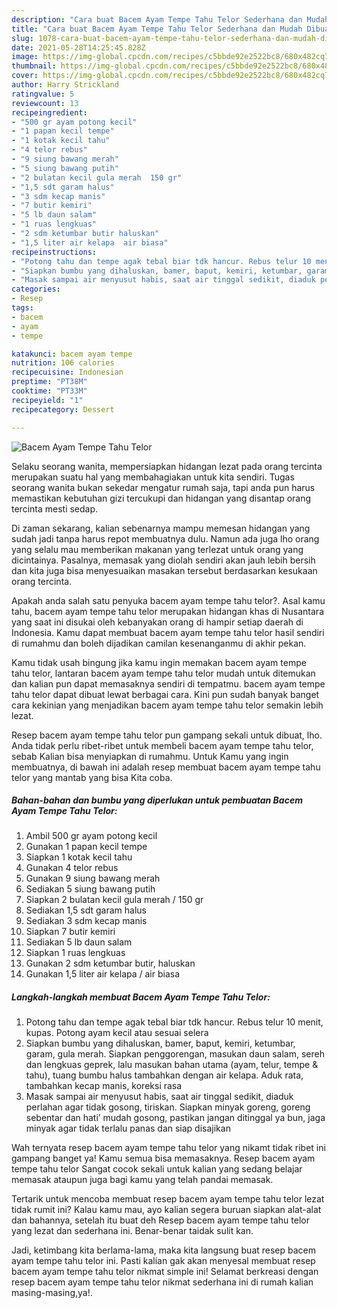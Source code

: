 ```yaml
---
description: "Cara buat Bacem Ayam Tempe Tahu Telor Sederhana dan Mudah Dibuat"
title: "Cara buat Bacem Ayam Tempe Tahu Telor Sederhana dan Mudah Dibuat"
slug: 1078-cara-buat-bacem-ayam-tempe-tahu-telor-sederhana-dan-mudah-dibuat
date: 2021-05-28T14:25:45.828Z
image: https://img-global.cpcdn.com/recipes/c5bbde92e2522bc8/680x482cq70/bacem-ayam-tempe-tahu-telor-foto-resep-utama.jpg
thumbnail: https://img-global.cpcdn.com/recipes/c5bbde92e2522bc8/680x482cq70/bacem-ayam-tempe-tahu-telor-foto-resep-utama.jpg
cover: https://img-global.cpcdn.com/recipes/c5bbde92e2522bc8/680x482cq70/bacem-ayam-tempe-tahu-telor-foto-resep-utama.jpg
author: Harry Strickland
ratingvalue: 5
reviewcount: 13
recipeingredient:
- "500 gr ayam potong kecil"
- "1 papan kecil tempe"
- "1 kotak kecil tahu"
- "4 telor rebus"
- "9 siung bawang merah"
- "5 siung bawang putih"
- "2 bulatan kecil gula merah  150 gr"
- "1,5 sdt garam halus"
- "3 sdm kecap manis"
- "7 butir kemiri"
- "5 lb daun salam"
- "1 ruas lengkuas"
- "2 sdm ketumbar butir haluskan"
- "1,5 liter air kelapa  air biasa"
recipeinstructions:
- "Potong tahu dan tempe agak tebal biar tdk hancur. Rebus telur 10 menit, kupas. Potong ayam kecil atau sesuai selera"
- "Siapkan bumbu yang dihaluskan, bamer, baput, kemiri, ketumbar, garam, gula merah. Siapkan penggorengan, masukan daun salam, sereh dan lengkuas geprek, lalu masukan bahan utama (ayam, telur, tempe &amp; tahu), tuang bumbu halus tambahkan dengan air kelapa. Aduk rata, tambahkan kecap manis, koreksi rasa"
- "Masak sampai air menyusut habis, saat air tinggal sedikit, diaduk perlahan agar tidak gosong, tiriskan. Siapkan minyak goreng, goreng sebentar dan hati’ mudah gosong, pastikan jangan ditinggal ya bun, jaga minyak agar tidak terlalu panas dan siap disajikan"
categories:
- Resep
tags:
- bacem
- ayam
- tempe

katakunci: bacem ayam tempe 
nutrition: 106 calories
recipecuisine: Indonesian
preptime: "PT38M"
cooktime: "PT33M"
recipeyield: "1"
recipecategory: Dessert

---
```



![Bacem Ayam Tempe Tahu Telor](https://img-global.cpcdn.com/recipes/c5bbde92e2522bc8/680x482cq70/bacem-ayam-tempe-tahu-telor-foto-resep-utama.jpg)

Selaku seorang wanita, mempersiapkan hidangan lezat pada orang tercinta merupakan suatu hal yang membahagiakan untuk kita sendiri. Tugas seorang  wanita bukan sekedar mengatur rumah saja, tapi anda pun harus memastikan kebutuhan gizi tercukupi dan hidangan yang disantap orang tercinta mesti sedap.

Di zaman  sekarang, kalian sebenarnya mampu memesan hidangan yang sudah jadi tanpa harus repot membuatnya dulu. Namun ada juga lho orang yang selalu mau memberikan makanan yang terlezat untuk orang yang dicintainya. Pasalnya, memasak yang diolah sendiri akan jauh lebih bersih dan kita juga bisa menyesuaikan masakan tersebut berdasarkan kesukaan orang tercinta. 



Apakah anda salah satu penyuka bacem ayam tempe tahu telor?. Asal kamu tahu, bacem ayam tempe tahu telor merupakan hidangan khas di Nusantara yang saat ini disukai oleh kebanyakan orang di hampir setiap daerah di Indonesia. Kamu dapat membuat bacem ayam tempe tahu telor hasil sendiri di rumahmu dan boleh dijadikan camilan kesenanganmu di akhir pekan.

Kamu tidak usah bingung jika kamu ingin memakan bacem ayam tempe tahu telor, lantaran bacem ayam tempe tahu telor mudah untuk ditemukan dan kalian pun dapat memasaknya sendiri di tempatmu. bacem ayam tempe tahu telor dapat dibuat lewat berbagai cara. Kini pun sudah banyak banget cara kekinian yang menjadikan bacem ayam tempe tahu telor semakin lebih lezat.

Resep bacem ayam tempe tahu telor pun gampang sekali untuk dibuat, lho. Anda tidak perlu ribet-ribet untuk membeli bacem ayam tempe tahu telor, sebab Kalian bisa menyiapkan di rumahmu. Untuk Kamu yang ingin membuatnya, di bawah ini adalah resep membuat bacem ayam tempe tahu telor yang mantab yang bisa Kita coba.

<!--inarticleads1-->

##### Bahan-bahan dan bumbu yang diperlukan untuk pembuatan Bacem Ayam Tempe Tahu Telor:

1. Ambil 500 gr ayam potong kecil
1. Gunakan 1 papan kecil tempe
1. Siapkan 1 kotak kecil tahu
1. Gunakan 4 telor rebus
1. Gunakan 9 siung bawang merah
1. Sediakan 5 siung bawang putih
1. Siapkan 2 bulatan kecil gula merah / 150 gr
1. Sediakan 1,5 sdt garam halus
1. Sediakan 3 sdm kecap manis
1. Siapkan 7 butir kemiri
1. Sediakan 5 lb daun salam
1. Siapkan 1 ruas lengkuas
1. Gunakan 2 sdm ketumbar butir, haluskan
1. Gunakan 1,5 liter air kelapa / air biasa




<!--inarticleads2-->

##### Langkah-langkah membuat Bacem Ayam Tempe Tahu Telor:

1. Potong tahu dan tempe agak tebal biar tdk hancur. Rebus telur 10 menit, kupas. Potong ayam kecil atau sesuai selera
1. Siapkan bumbu yang dihaluskan, bamer, baput, kemiri, ketumbar, garam, gula merah. Siapkan penggorengan, masukan daun salam, sereh dan lengkuas geprek, lalu masukan bahan utama (ayam, telur, tempe &amp; tahu), tuang bumbu halus tambahkan dengan air kelapa. Aduk rata, tambahkan kecap manis, koreksi rasa
1. Masak sampai air menyusut habis, saat air tinggal sedikit, diaduk perlahan agar tidak gosong, tiriskan. Siapkan minyak goreng, goreng sebentar dan hati’ mudah gosong, pastikan jangan ditinggal ya bun, jaga minyak agar tidak terlalu panas dan siap disajikan




Wah ternyata resep bacem ayam tempe tahu telor yang nikamt tidak ribet ini gampang banget ya! Kamu semua bisa memasaknya. Resep bacem ayam tempe tahu telor Sangat cocok sekali untuk kalian yang sedang belajar memasak ataupun juga bagi kamu yang telah pandai memasak.

Tertarik untuk mencoba membuat resep bacem ayam tempe tahu telor lezat tidak rumit ini? Kalau kamu mau, ayo kalian segera buruan siapkan alat-alat dan bahannya, setelah itu buat deh Resep bacem ayam tempe tahu telor yang lezat dan sederhana ini. Benar-benar taidak sulit kan. 

Jadi, ketimbang kita berlama-lama, maka kita langsung buat resep bacem ayam tempe tahu telor ini. Pasti kalian gak akan menyesal membuat resep bacem ayam tempe tahu telor nikmat simple ini! Selamat berkreasi dengan resep bacem ayam tempe tahu telor nikmat sederhana ini di rumah kalian masing-masing,ya!.

